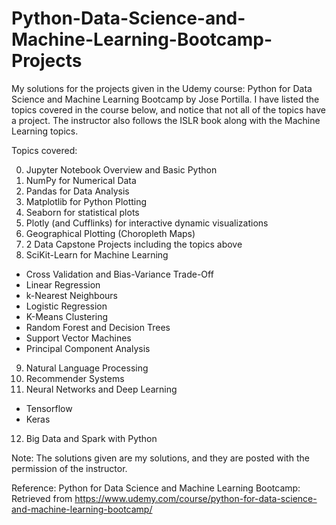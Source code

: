 # Python-Data-Science-and-Machine-Learning-Bootcamp-Projects

My solutions for the projects given in the Udemy course: Python for Data Science and Machine Learning Bootcamp by Jose Portilla. I have listed the topics covered in the course below, and notice that not all of the topics have a project. The instructor also follows the ISLR book along with the Machine Learning topics.

Topics covered:

0) Jupyter Notebook Overview and Basic Python
1) NumPy for Numerical Data
2) Pandas for Data Analysis
3) Matplotlib for Python Plotting
4) Seaborn for statistical plots
5) Plotly (and Cufflinks) for interactive dynamic visualizations
6) Geographical Plotting (Choropleth Maps)
7) 2 Data Capstone Projects including the topics above
8) SciKit-Learn for Machine Learning
  - Cross Validation and Bias-Variance Trade-Off
  - Linear Regression
  - k-Nearest Neighbours
  - Logistic Regression
  - K-Means Clustering
  - Random Forest and Decision Trees
  - Support Vector Machines
  - Principal Component Analysis
9) Natural Language Processing
10) Recommender Systems
11) Neural Networks and Deep Learning
  - Tensorflow
  - Keras
12) Big Data and Spark with Python

Note: The solutions given are my solutions, and they are posted with the permission of the instructor.

Reference:
Python for Data Science and Machine Learning Bootcamp: Retrieved from https://www.udemy.com/course/python-for-data-science-and-machine-learning-bootcamp/
